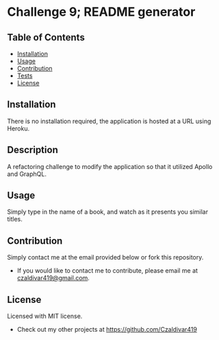 # Challenge 9; README generator

  ## Table of Contents

  * [Installation](#installation)
  * [Usage](#usage)
  * [Contribution](#contribution)
  * [Tests](#test)
  * [License](#license)

  ## Installation

  There is no installation required, the application is hosted at a URL using Heroku.

  ## Description

  A refactoring challenge to modify the application so that it utilized Apollo and GraphQL.
  
  ## Usage

  Simply type in the name of a book, and watch as it presents you similar titles.

  ## Contribution

  Simply contact me at the email provided below or fork this repository.

  * If you would like to contact me to contribute, please email me at czaldivar419@gmail.com.


  ## License

  Licensed with MIT license.

  * Check out my other projects at https://github.com/Czaldivar419

